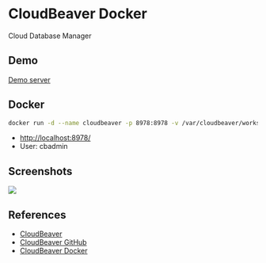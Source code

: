 # CloudBeaver Docker

Cloud Database Manager

## Demo
[Demo server](https://demo.cloudbeaver.io/)

## Docker
```sh
docker run -d --name cloudbeaver -p 8978:8978 -v /var/cloudbeaver/workspace:/opt/cloudbeaver/workspace -v /etc/localtime:/etc/localtime:ro dbeaver/cloudbeaver
```
- [http://localhost:8978/](http://localhost:8978/)
- User: cbadmin

## Screenshots
![](https://github.com/dbeaver/cloudbeaver/wiki/images/demo_screenshot_1.png)

## References
- [CloudBeaver](https://dbeaver.com/)
- [CloudBeaver GitHub](https://github.com/dbeaver/cloudbeaver)
- [CloudBeaver Docker](https://github.com/dbeaver/cloudbeaver/wiki/Run-Docker-Container)